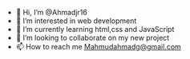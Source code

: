 - 👋 Hi, I’m @Ahmadjr16
- 👀 I’m interested in web development 
- 🌱 I’m currently learning html,css and JavaScript 
- 💞️ I’m looking to collaborate on my new project 
- 📫 How to reach me Mahmudahmadg@gmail.com 

<!---
Ahmadjr16/Ahmadjr16 is a ✨ special ✨ repository because its `README.md` (this file) appears on your GitHub profile.
You can click the Preview link to take a look at your changes.
--->
